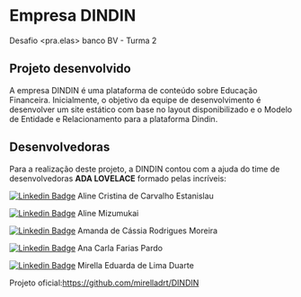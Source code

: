 # Empresa DINDIN 

Desafio &lt;pra.elas> banco BV - Turma 2


## Projeto desenvolvido


A empresa DINDIN é uma plataforma de conteúdo sobre Educação Financeira.
Inicialmente, o objetivo da equipe de desenvolvimento é desenvolver um site estático com base no layout disponibilizado e o Modelo de Entidade e Relacionamento para a plataforma Dindin.


## Desenvolvedoras 


Para a realização deste projeto, a DINDIN contou com a ajuda do time de desenvolvedoras <b>ADA LOVELACE</b> formado pelas incríveis:

[![Linkedin Badge](https://img.shields.io/badge/-LinkedIn-blue?style=flat-square&logo=Linkedin&logoColor=white&link=https://www.linkedin.com/in/aline-carvalho-b94931207/)](https://www.linkedin.com/in/aline-carvalho-b94931207/) Aline Cristina de Carvalho Estanislau

[![Linkedin Badge](https://img.shields.io/badge/-LinkedIn-blue?style=flat-square&logo=Linkedin&logoColor=white&link=https://www.linkedin.com/in/alinemizumukai/)](https://www.linkedin.com/in/alinemizumukai/) Aline Mizumukai

[![Linkedin Badge](https://img.shields.io/badge/-LinkedIn-blue?style=flat-square&logo=Linkedin&logoColor=white&link=https://www.linkedin.com/in/amanda-moreira-ba865672/)](https://www.linkedin.com/in/amanda-moreira-ba865672/) Amanda de Cássia Rodrigues Moreira

[![Linkedin Badge](https://img.shields.io/badge/-LinkedIn-blue?style=flat-square&logo=Linkedin&logoColor=white&link=https://www.linkedin.com/in/anacarlafp/)](https://www.linkedin.com/in/anacarlafp/) Ana Carla Farias Pardo

[![Linkedin Badge](https://img.shields.io/badge/-LinkedIn-blue?style=flat-square&logo=Linkedin&logoColor=white&link=https://www.linkedin.com/in/mirella-duarte-aa3527208/)](https://www.linkedin.com/in/mirella-duarte-aa3527208/) Mirella Eduarda de Lima Duarte 


Projeto oficial:https://github.com/mirelladrt/DINDIN
